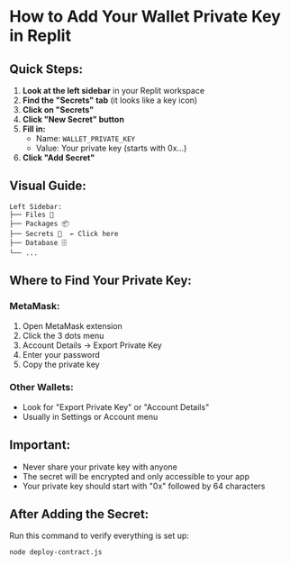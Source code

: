 # How to Add Your Wallet Private Key in Replit

## Quick Steps:

1. **Look at the left sidebar** in your Replit workspace
2. **Find the "Secrets" tab** (it looks like a key icon)
3. **Click on "Secrets"**
4. **Click "New Secret" button**
5. **Fill in:**
   - Name: `WALLET_PRIVATE_KEY`
   - Value: Your private key (starts with 0x...)
6. **Click "Add Secret"**

## Visual Guide:

```
Left Sidebar:
├── Files 📁
├── Packages 📦
├── Secrets 🔐  ← Click here
├── Database 🗄️
└── ...
```

## Where to Find Your Private Key:

### MetaMask:
1. Open MetaMask extension
2. Click the 3 dots menu
3. Account Details → Export Private Key
4. Enter your password
5. Copy the private key

### Other Wallets:
- Look for "Export Private Key" or "Account Details"
- Usually in Settings or Account menu

## Important:
- Never share your private key with anyone
- The secret will be encrypted and only accessible to your app
- Your private key should start with "0x" followed by 64 characters

## After Adding the Secret:

Run this command to verify everything is set up:
```bash
node deploy-contract.js
```